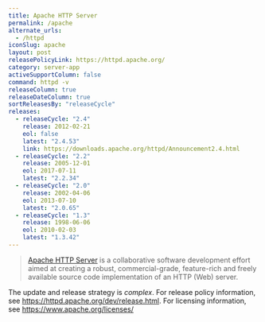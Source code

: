 ```yaml
---
title: Apache HTTP Server
permalink: /apache
alternate_urls:
  - /httpd
iconSlug: apache
layout: post
releasePolicyLink: https://httpd.apache.org/
category: server-app
activeSupportColumn: false
command: httpd -v
releaseColumn: true
releaseDateColumn: true
sortReleasesBy: "releaseCycle"
releases:
  - releaseCycle: "2.4"
    release: 2012-02-21
    eol: false
    latest: "2.4.53"
    link: https://downloads.apache.org/httpd/Announcement2.4.html
  - releaseCycle: "2.2"
    release: 2005-12-01
    eol: 2017-07-11
    latest: "2.2.34"
  - releaseCycle: "2.0"
    release: 2002-04-06
    eol: 2013-07-10
    latest: "2.0.65"
  - releaseCycle: "1.3"
    release: 1998-06-06
    eol: 2010-02-03
    latest: "1.3.42"
---
```


> [Apache HTTP Server](https://httpd.apache.org/) is a collaborative software development effort aimed at creating a robust, commercial-grade, feature-rich and freely available source code implementation of an HTTP (Web) server.

The update and release strategy is _complex_. For release policy information, see <https://httpd.apache.org/dev/release.html>.
For licensing information, see <https://www.apache.org/licenses/>

